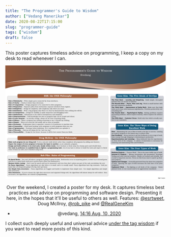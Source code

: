 ```yaml
---
title: "The Programmer's Guide to Wisdom"
author: ["Vedang Manerikar"]
date: 2020-08-22T17:15:00
slug: "programmer-guide"
tags: ["wisdom"]
draft: false
---
```


This poster captures timeless advice on programming, I keep a copy on my desk to read whenever I can.

![](./static/images/programmer_guide.png)

<style>.org-center { margin-left: auto; margin-right: auto; text-align: center; }</style>

<div class="org-center">

Over the weekend, I created a poster for my desk. It captures timeless best practices and advice on programming and software design. Presenting it here, in the hopes that it'll be useful to others as well. Features: [@esrtweet](https://twitter.com/esrtweet), Doug McIlroy, [@rob_pike](https://twitter.com/rob_pike) and [@RealGeneKim](https://twitter.com/RealGeneKim)

-   @vedang, [14:16 Aug, 10, 2020](https://twitter.com/vedang/status/1292744222873853952)

</div>

I collect such deeply useful and universal advice [under the tag wisdom](/tags/wisdom.html/) if you want to read more posts of this kind.
